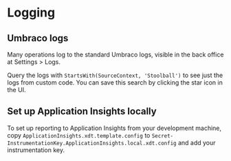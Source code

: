 # Logging

## Umbraco logs

Many operations log to the standard Umbraco logs, visible in the back office at Settings > Logs.

Query the logs with `StartsWith(SourceContext, 'Stoolball')` to see just the logs from custom code. You can save this search by clicking the star icon in the UI.

## Set up Application Insights locally

To set up reporting to Application Insights from your development machine, copy `ApplicationInsights.xdt.template.config` to `Secret-InstrumentationKey.ApplicationInsights.local.xdt.config` and add your instrumentation key.
